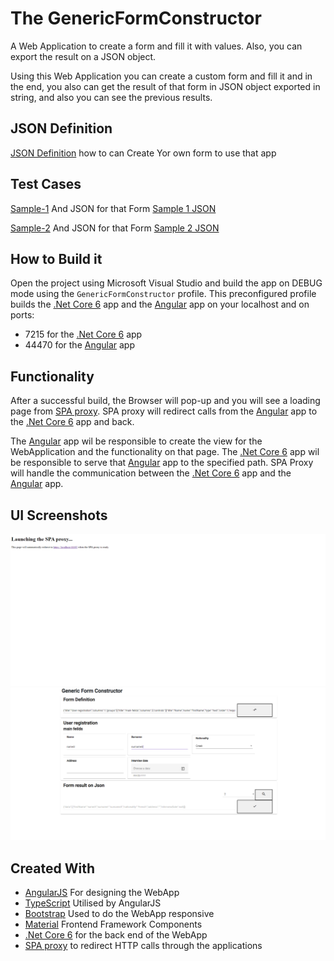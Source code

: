 # The GenericFormConstructor
A Web Application to create a form and fill it with values. Also, you can export the result on a JSON object.

Using this Web Application you can create a custom form and fill it and in the end, you also can get the result of that form in JSON object exported in string, and also you can see the previous results.

## JSON Definition 
[JSON Definition] how to can Create Yor own form to use that app

## Test Cases
[Sample-1] And JSON for that Form [Sample 1 JSON]

[Sample-2] And JSON for that Form [Sample 2 JSON]

## How to Build it
Open the project using Microsoft Visual Studio and build the app on DEBUG mode using the `GenericFormConstructor` profile. This preconfigured profile builds the [.Net Core 6] app and the [Angular] app on your localhost and on ports:
* 7215 for the [.Net Core 6] app 
* 44470 for the [Angular] app

## Functionality 
After a successful build, the Browser will pop-up and you will see a loading page from [SPA proxy]. SPA proxy will redirect calls from the [Angular] app to the [.Net Core 6] app and back.

The [Angular] app wil be responsible to create the view for the WebApplication and the functionality on that page. The [.Net Core 6] app wil be responsible to serve that [Angular] app to the specified path. SPA Proxy will handle the communication between the [.Net Core 6] app and the [Angular] app.


## UI Screenshots
![SPA Proxy](SPA_Proxy.PNG)
![Home Page](Home.PNG)

## Created With 
- [AngularJS] For designing the WebApp 
- [TypeScript] Utilised by AngularJS 
- [Bootstrap] Used to do the  WebApp responsive
- [Material] Frontend Framework Components 
- [.Net Core 6] for the back end of the WebApp
- [SPA proxy] to redirect HTTP calls through the applications


[Angular]: <https://angular.io/>
[AngularJS]: <http://angularjs.org>
[.Net Core 6]: <https://docs.microsoft.com/el-gr/dotnet/>
[TypeScript]: <https://www.typescriptlang.org/>
[Bootstrap]: <https://getbootstrap.com/>
[Material]: <https://material.angular.io/>
[SPA proxy]: <https://docs.microsoft.com/en-us/archive/msdn-magazine/2013/november/asp-net-single-page-applications-build-modern-responsive-web-apps-with-asp-net>
[JSON Definition]: <https://github.com/NikolasPapas/GenericFormConstructor/blob/main/JSON_Definition.txt>
[Sample-1]: <https://github.com/NikolasPapas/GenericFormConstructor/blob/main/TestCases/Test_JSON_Sample1.pdf>
[Sample 1 JSON]: <https://github.com/NikolasPapas/GenericFormConstructor/blob/main/TestCases/Test_JSON_Sample1.txt>
[Sample-2]: <https://github.com/NikolasPapas/GenericFormConstructor/blob/main/TestCases/Test_JSON_Sample2.pdf>
[Sample 2 JSON]: <https://github.com/NikolasPapas/GenericFormConstructor/blob/main/TestCases/Test_JSON_Sample2.txt>